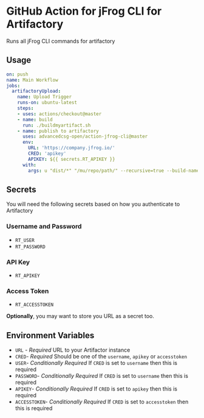 # GitHub Action for jFrog CLI for Artifactory

Runs all jFrog CLI commands for artifactory

## Usage

```yaml
on: push
name: Main Workflow
jobs:
  artifactoryUpload:
    name: Upload Trigger
    runs-on: ubuntu-latest
    steps:
    - uses: actions/checkout@master
    - name: build
      run: ./buildmyartifact.sh
    - name: publish to artifactory
      uses: advancedcsg-open/action-jfrog-cli@master
      env:
        URL: 'https://company.jfrog.io/'
        CRED: 'apikey'
        APIKEY: ${{ secrets.RT_APIKEY }}
      with:
        args: u "dist/*" "/mu/repo/path/" --recursive=true --build-name=myawesomeapp
```

## Secrets

You will need the following secrets based on how you authenticate to  Artifactory

### Username and Password
- `RT_USER`
- `RT_PASSWORD`

### API Key
- `RT_APIKEY`

### Access Token
- `RT_ACCESSTOKEN`

**Optionally**, you may want to store you URL as a secret too.

## Environment Variables

- `URL` - *Required* URL to your Artifactor instance
- `CRED`- *Required* Should be one of the `username`, `apikey` or `accesstoken`
- `USER`- *Conditionally Required* If `CRED` is set to `username` then this is required
- `PASSWORD`- *Conditionally Required* If `CRED` is set to `username` then this is required
- `APIKEY`- *Conditionally Required* If `CRED` is set to `apikey` then this is required
- `ACCESSTOKEN`- *Conditionally Required* If `CRED` is set to `accesstoken` then this is required


